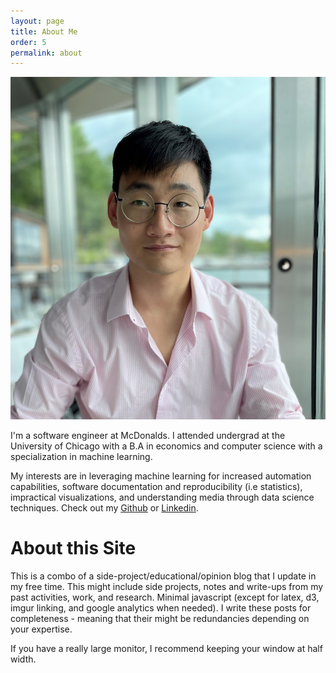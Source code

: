```yaml
---
layout: page
title: About Me
order: 5
permalink: about
---
```


<img src="figures/profile_pic/tk.jpg" loading="lazy" class="profile-image"/> 

I'm a software engineer at McDonalds. I attended undergrad at the University of Chicago with a B.A in economics and computer science with a specialization in machine learning. 

My interests are in leveraging machine learning for increased automation capabilities, software documentation and reproducibility (i.e statistics), impractical visualizations, and understanding media through data science techniques. Check out my [Github](https://github.com/tedkim97) or [Linkedin](https://www.linkedin.com/in/ted-kim/).

<!-- [My Full CV is here]({% link cv.md%}) -->

# About this Site
This is a combo of a side-project/educational/opinion blog that I update in my free time. This might include side projects, notes and write-ups from my past activities, work, and research. Minimal javascript (except for latex, d3, imgur linking, and google analytics when needed). I write these posts for completeness - meaning that their might be redundancies depending on your expertise. 

If you have a really large monitor, I recommend keeping your window at half width.
